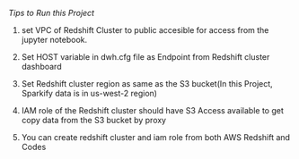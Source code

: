 
*Tips to Run this Project*
1. set VPC of Redshift Cluster to public accesible for access from the jupyter notebook.

2. Set HOST variable in dwh.cfg file as Endpoint from Redshift cluster dashboard
3. Set Redshift cluster region as same as the S3 bucket(In this Project, Sparkify data is in us-west-2 region)
4. IAM role of the Redshift cluster should have S3 Access available to get copy data from the S3 bucket by proxy
5. You can create redshift cluster and iam role from both AWS Redshift and Codes